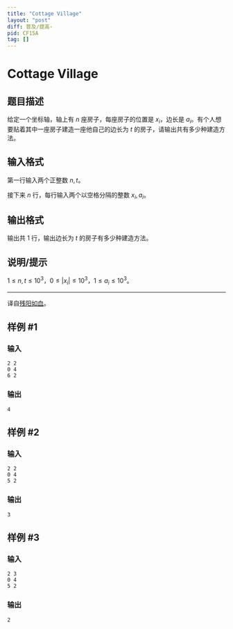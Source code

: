 ```yaml
---
title: "Cottage Village"
layout: "post"
diff: 普及/提高-
pid: CF15A
tag: []
---
```


# Cottage Village

## 题目描述

给定一个坐标轴，轴上有 $n$ 座房子，每座房子的位置是 $x_i$，边长是 $a_i$。有个人想要贴着其中一座房子建造一座他自己的边长为 $t$ 的房子，请输出共有多少种建造方法。

## 输入格式

第一行输入两个正整数 $n,t$。

接下来 $n$ 行，每行输入两个以空格分隔的整数 $x_i,a_i$。

## 输出格式

输出共 $1$ 行，输出边长为 $t$ 的房子有多少种建造方法。

## 说明/提示

$1\le n,t\le10^3$，$0\le|x_i|\le10^3$，$1\le a_i\le10^3$。

---
译自[残阳如血](/user/726139)。

## 样例 #1

### 输入

```
2 2
0 4
6 2

```

### 输出

```
4

```

## 样例 #2

### 输入

```
2 2
0 4
5 2

```

### 输出

```
3

```

## 样例 #3

### 输入

```
2 3
0 4
5 2

```

### 输出

```
2

```

